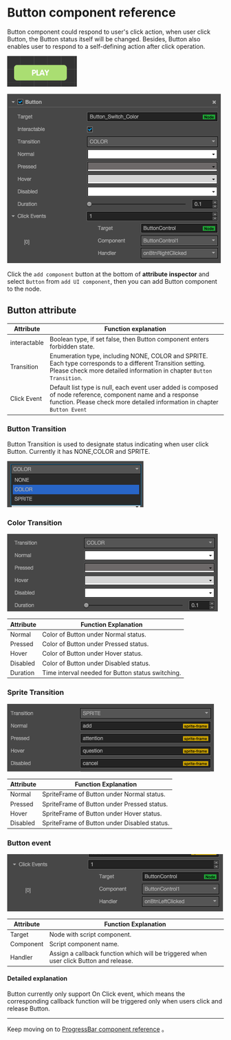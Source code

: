# Button component reference

Button component could respond to user's click action, when user click Button, the Button status itself will be changed. Besides, Button also enables user to respond to a self-defining action after click operation.

![button.png](./button/button.png)

![button-color](./button/button-color.png)

Click the `add component` button at the bottom of **attribute inspector** and select `Button` from `add UI component`, then you can add Button component to the node.

## Button attribute

| Attribute |   Function explanation
| -------------- | ----------- |
|interactable| Boolean type, if set false, then Button component enters forbidden state.
|Transition| Enumeration type, including NONE, COLOR and SPRITE. Each type corresponds to a different Transition setting. Please check more detailed information in chapter `Button Transition`.
|Click Event| Default list type is null, each event user added is composed of node reference, component name and a response function. Please check more detailed information in chapter `Button Event`


### Button Transition
Button Transition is used to designate status indicating when user click Button. Currently it has NONE,COLOR and SPRITE.

![transition](./button/transition.png)

### Color Transition

![color-transition](./button/color-transition.png)


| Attribute |   Function Explanation
| -------------- | ----------- |
|Normal| Color of Button under Normal status.
|Pressed| Color of Button under Pressed status.
|Hover| Color of Button under Hover status.
|Disabled| Color of Button under Disabled status.
|Duration| Time interval needed for Button status switching.

### Sprite Transition

![sprite-transition](./button/sprite-transition.png)

| Attribute |   Function Explanation
| -------------- | ----------- |
|Normal| SpriteFrame of Button under Normal status.
|Pressed| SpriteFrame of Button under Pressed status.
|Hover| SpriteFrame of Button under Hover status.
|Disabled| SpriteFrame of Button under Disabled status.

### Button event

![button-event](./button/button-event.png)


| Attribute |   Function Explanation
| -------------- | ----------- |
|Target| Node with script component.
|Component| Script component name.
|Handler| Assign a callback function which will be triggered when user click Button and release.

#### Detailed explanation

Button currently only support On Click event, which means the corresponding callback function will be triggered only when users click and release Button.

---

Keep moving on to [ProgressBar component reference](progress.md) 。
